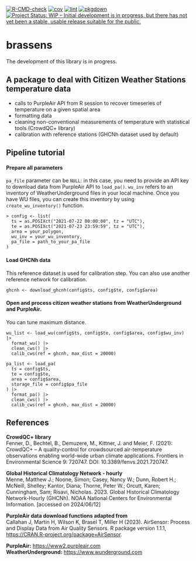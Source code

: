 [![R-CMD-check](https://github.com/NIEHS/brassens/actions/workflows/check-standard.yaml/badge.svg)](https://github.com/NIEHS/brassens/actions/workflows/check-standard.yaml)
[![cov](https://NIEHS.github.io/brassens/badges/coverage.svg)](https://github.com/NIEHS/brassens/actions)
[![lint](https://github.com/NIEHS/brassens/actions/workflows/lint.yaml/badge.svg)](https://github.com/NIEHS/brassens/actions/workflows/lint.yaml)
[![pkgdown](https://github.com/NIEHS/brassens/actions/workflows/pkgdown.yaml/badge.svg)](https://github.com/NIEHS/brassens/actions/workflows/pkgdown.yaml)
[![Project Status: WIP – Initial development is in progress, but there has not yet been a stable, usable release suitable for the public.](https://www.repostatus.org/badges/latest/wip.svg)](https://www.repostatus.org/#wip)

# brassens

The development of this library is in progress.

## A package to deal with Citizen Weather Stations temperature data

- calls to PurpleAir API from R session to recover timeseries of temperature on a given spatial area
- formatting data
- cleaning non-conventional measurements of temperature with statistical tools (CrowdQC+ library)
- calibration with reference stations (GHCNh dataset used by default)

 
## Pipeline tutorial

#### Prepare all parameters
`pa_file` parameter can be `NULL`:  in this case, you need to provide an API key to download data from PurpleAir API to `load_pa()`. `wu_inv` refers to an inventory of WeatherUnderground files in your local machine. Once you have WU files, you can create this inventory by using `create_wu_inventory()` function. 
```
> config <- list(
  ts = as.POSIXct("2021-07-22 00:00:00", tz = "UTC"),
  te = as.POSIXct("2021-07-23 23:59:59", tz = "UTC"),
  area = your_polygon,
  wu_inv = your_wu_inventory,
  pa_file = path_to_your_pa_file
)
```

#### Load GHCNh data 
This reference dataset is used for calibration step. You can also use another reference network for calibration. 
```
ghcnh <- download_ghcnh(config$ts, config$te, config$area)
```

#### Open and process citizen weather stations from WeatherUnderground and PurpleAir.
You can tune maximum distance. 
```
wu_list <- load_wu(config$ts, config$te, config$area, config$wu_inv) |>
  format_wu() |>
  clean_cws() |>
  calib_cws(ref = ghcnh, max_dist = 20000)

pa_list <- load_pa(
  ts = config$ts,
  te = config$te,
  area = config$area,
  storage_file = config$pa_file
) |>
  format_pa() |>
  clean_cws() |>
  calib_cws(ref = ghcnh, max_dist = 20000)
```


## References

**CrowdQC+ library**  
Fenner, D., Bechtel, B., Demuzere, M., Kittner, J. and Meier, F. (2021): CrowdQC+ – A quality-control for crowdsourced air-temperature observations enabling world-wide urban climate applications. Frontiers in Environmental Science 9: 720747. DOI: 10.3389/fenvs.2021.720747.

**Global Historical Climatology Network - hourly**   
Menne, Matthew J.; Noone, Simon; Casey, Nancy W.; Dunn, Robert H.; McNeill, Shelley; Kantor, Diana; Thorne, Peter W.; Orcutt, Karen; Cunningham, Sam; Risavi, Nicholas. 2023. Global Historical Climatology Network-Hourly (GHCNh). NOAA National Centers for Environmental Information. [accessed on 2024/06/12]

**PurpleAir data download functions adapted from**   
Callahan J, Martin H, Wilson K, Brasel T, Miller H (2023). AirSensor: Process and Display Data from Air Quality Sensors. R package version 1.1.1, https://CRAN.R-project.org/package=AirSensor.

**PurpleAir:** https://www2.purpleair.com  
**WeatherUnderground:** https://www.wunderground.com

